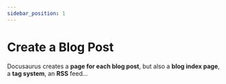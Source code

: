 ```yaml
---
sidebar_position: 1
---
```


# Create a Blog Post

Docusaurus creates a **page for each blog post**, but also a **blog index page**, a **tag system**, an **RSS** feed...
